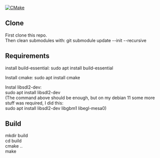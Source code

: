 [![CMake](https://github.com/NotkiaOS/Notkia-ui/actions/workflows/cmake.yml/badge.svg?branch=master)](https://github.com/NotkiaOS/Notkia-ui/actions/workflows/cmake.yml)

## Clone
First clone this repo.  
Then clean submodules with: git submodule update --init --recursive  

## Requirements
install build-essential:
sudo apt install build-essential

Install cmake:
sudo apt install cmake  

Instal libsdl2-dev:  
sudo apt install libsdl2-dev  
(The command above should be enough, but on my debian 11 some more stuff was required, I did this:  
sudo apt install libsdl2-dev libgbm1 libegl-mesa0)  

## Build
mkdir build  
cd build  
cmake ..  
make  
